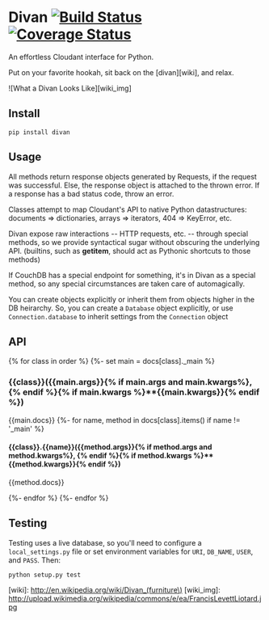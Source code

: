 # Divan [![Build Status](https://travis-ci.org/garbados/divan.png)](https://travis-ci.org/garbados/divan) [![Coverage Status](https://coveralls.io/repos/garbados/divan/badge.png)](https://coveralls.io/r/garbados/divan)

An effortless Cloudant interface for Python.

Put on your favorite hookah, sit back on the [divan][wiki], and relax.

![What a Divan Looks Like][wiki_img]

## Install

    pip install divan
    
## Usage

All methods return response objects generated by Requests, if the request was successful. Else, the response object is attached to the thrown error. If a response has a bad status code, throw an error.

Classes attempt to map Cloudant's API to native Python datastructures: documents => dictionaries, arrays => iterators, 404 => KeyError, etc. 

Divan expose raw interactions -- HTTP requests, etc. -- through special methods, so we provide syntactical sugar without obscuring the underlying API. (builtins, such as __getitem__, should act as Pythonic shortcuts to those methods)

If CouchDB has a special endpoint for something, it's in Divan as a special method, so any special circumstances are taken care of automagically.

You can create objects explicitly or inherit them from objects higher in the DB heirarchy. So, you can create a `Database` object explicitly, or use `Connection.database` to inherit settings from the `Connection` object

## API
{% for class in order %}
{%- set main = docs[class]._main %}
### {{class}}({{main.args}}{% if main.args and main.kwargs%}, {% endif %}{% if main.kwargs %}**{{main.kwargs}}{% endif %})
{{main.docs}}
{%- for name, method in docs[class].items() if name != '_main' %}
#### {{class}}.{{name}}({{method.args}}{% if method.args and method.kwargs%}, {% endif %}{% if method.kwargs %}**{{method.kwargs}}{% endif %})
{{method.docs}}

{%- endfor %}
{%- endfor %}

## Testing

Testing uses a live database, so you'll need to configure a `local_settings.py` file or set environment variables for `URI`, `DB_NAME`, `USER`, and `PASS`. Then:

    python setup.py test

[wiki]: http://en.wikipedia.org/wiki/Divan_(furniture\)
[wiki_img]: http://upload.wikimedia.org/wikipedia/commons/e/ea/FrancisLevettLiotard.jpg